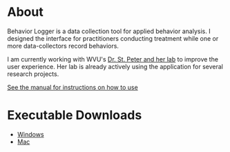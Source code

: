 # About
Behavior Logger is a data collection tool for applied behavior analysis. I designed the interface for practitioners conducting treatment while one or more data-collectors record behaviors.

I am currently working with WVU's [Dr. St. Peter and her lab](http://psychology.wvu.edu/faculty-staff/faculty-directory/claire-st-peter) to improve the user experience. Her lab is already actively using the application for several research projects.

[See the manual for instructions on how to use](https://github.com/biffbyrd/behavior-logger/blob/master/resources/manual/manual.md)

# Executable Downloads
- [Windows](https://s3.amazonaws.com/3birdsoftware.com/downloads/Behavior+Logger-1.0.exe)
- [Mac](https://s3.amazonaws.com/3birdsoftware.com/downloads/Behavior+Logger-1.0.dmg)
